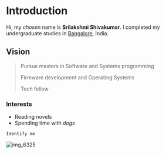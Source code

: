 # Introduction

Hi, my *chosen* name is **Srilakshmi Shivakumar**. I completed my undergraduate studies in <span style="color:blue">[Bangalore](https://en.wikipedia.org/wiki/Bangalore)</span>, India.

## Vision

> Pursue masters in Software and Systems programming
>
> Firmware development and Operating Systems
>
> Tech fellow

### Interests
  - Reading novels
  - Spending time with _*dogs*_
  
~~~~
Identify me
~~~~
![img_6325](https://user-images.githubusercontent.com/35706182/46250649-15cd1b00-c3f4-11e8-8b84-bbb88c7e88f7.jpg)
